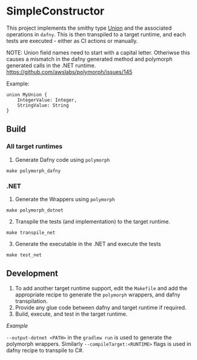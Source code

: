 # SimpleConstructor

This project implements the smithy type [Union](https://smithy.io/2.0/spec/aggregate-types.html#union) and the associated operations in `dafny`. This is then transpiled to a target runtime, and each tests are executed - either as CI actions or manually.

NOTE: Union field names need to start with a capital letter. Otheriwse this causes a mismatch in the dafny generated method and polymorph generated calls in the .NET runtime. https://github.com/awslabs/polymorph/issues/145

Example:
```
union MyUnion {
    IntegerValue: Integer,
    StringValue: String
}
```

## Build

### All target runtimes
1. Generate Dafny code using `polymorph`
```
make polymorph_dafny
```

### .NET
1. Generate the Wrappers using `polymorph`
```
make polymorph_dotnet
```

2. Transpile the tests (and implementation) to the target runtime.
```
make transpile_net
```

3. Generate the executable in the .NET and execute the tests
```
make test_net
```

## Development
1. To add another target runtime support, edit the `Makefile` and add the appropriate recipe to generate the `polymorph` wrappers, and dafny transpilation.
2. Provide any glue code between dafny and target runtime if required.
3. Build, execute, and test in the target runtime.

*Example*

`--output-dotnet <PATH>` in the `gradlew run` is used to generate the polymorph wrappers. Similarly `--compileTarget:<RUNTIME>` flags is used in dafny recipe to transpile to C#.
